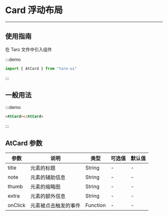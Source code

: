 # Card 浮动布局

---

## 使用指南

在 Taro 文件中引入组件

:::demo

```js
import { AtCard } from "taro-ui"
```

:::

## 一般用法

:::demo

```html
<AtCard></AtCard>
```

:::

## AtCard 参数

| 参数    | 说明                 | 类型     | 可选值 | 默认值 |
| ------- | -------------------- | -------- | ------ | ------ |
| title   | 元素的标题           | String   | -      | -      |
| note    | 元素的辅助信息       | String   | -      | -      |
| thumb   | 元素的缩略图         | String   | -      | -      |
| extra   | 元素的额外信息       | String   | -      | -      |
| onClick | 元素被点击触发的事件 | Function | -      | -      |
